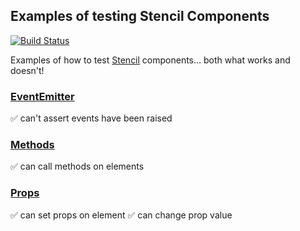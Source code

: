 ## Examples of testing Stencil Components

[![Build Status](https://travis-ci.org/jagreehal/stencil-how-to-test-components.svg?branch=master)](https://travis-ci.org/jagreehal/stencil-how-to-test-components)

Examples of how to test [Stencil](https://stenciljs.com) components... both what works and doesn't!

### [EventEmitter](https://stenciljs.com/docs/events)

✅  can't assert events have been raised

### [Methods](https://stenciljs.com/docs/decorators)

✅ can call methods on elements

### [Props](https://stenciljs.com/docs/decorators)

✅ can set props on element
✅ can change prop value
